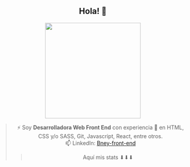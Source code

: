 <div align="center">

## Hola! 👋 

<img src="https://media.giphy.com/media/xT9DPIBYf0pAviBLzO/giphy.gif" width="250" />

<br/>

> ⚡ Soy **Desarrolladora Web Front End** con experiencia :memo: en HTML, CSS y/o SASS, Git, Javascript, React, entre otros.<br/>
> 📫 LinkedIn: [Bney-front-end](https://www.linkedin.com/in/bney-front-end/)
> > Aquí mis stats ⬇⬇⬇ <br/>

<br/>

<!--
<img src="https://github-readme-stats.vercel.app/api/top-langs?username=Bney28&show_icons=true&theme=cobalt&locale=en&layout=compact" alt="BneyImg" />

![Bney's GitHub stats](https://github-readme-stats.vercel.app/api?username=Bney28&show_icons=true&theme=cobalt)<br/>
-->
 </div>
  
<!--
**Bney28/Bney28** is a ✨ _special_ ✨ repository because its `README.md` (this file) appears on your GitHub profile.

Here are some ideas to get you started:

- 🔭 I’m currently working on ...
- 🌱 I’m currently learning ...
- 👯 I’m looking to collaborate on ...
- 🤔 I’m looking for help with ...
- 💬 Ask me about ...
- 📫 How to reach me: ...
- 😄 Pronouns: ...
- ⚡ Fun fact: ...


<iframe src="https://giphy.com/embed/xT9DPIBYf0pAviBLzO" width="480" height="480" frameBorder="0" class="giphy-embed" allowFullScreen></iframe><p><a href="https://giphy.com/gifs/cat-kitty-motivational-xT9DPIBYf0pAviBLzO">via GIPHY</a></p>
-->
